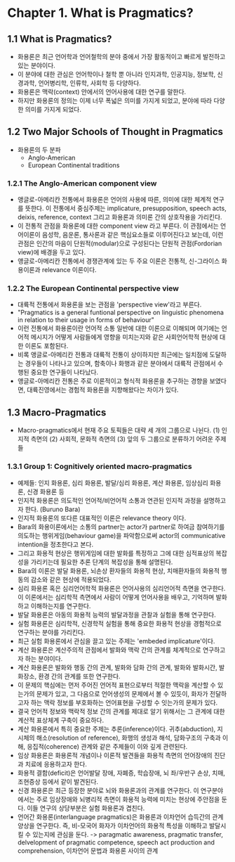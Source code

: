 # Chapter 1. What is Pragmatics?

## 1.1 What is Pragmatics?
* 화용론은 최근 언어학과 언어철학의 분야 중에서 가장 활동적이고 빠르게 발전하고 있는 분야이다.
* 이 분야에 대한 관심은 언어학이나 철학 뿐 아니라 인지과학, 인공지능, 정보학, 신경과학, 언어병리학, 인류학, 사회학 등 다양하다.
* 화용론은 맥락(context) 안에서의 언어사용에 대한 연구를 말한다.
* 하지만 화용론의 정의는 이제 너무 폭넓은 의미를 가지게 되었고, 분야에 따라 다양한 의미를 가지게 되었다.

## 1.2 Two Major Schools of Thought in Pragmatics
* 화용론의 두 분파
  * Anglo-American
  * European Continental traditions
### 1.2.1 The Anglo-American component view
* 앵글로-아메리칸 전통에서 화용론은 언어의 사용에 따른, 의미에 대한 체계적 연구를 뜻한다. 이 전통에서 중심주제는 implicature, presupposition, speech acts, deixis, reference, context 그리고 화용론과 의미론 간의 상호작용을 가리킨다.
* 이 전통적 관점을 화용론에 대한 component view 라고 부른다. 이 관점에서는 언어이론이 음성학, 음운론, 통사론과 같은 핵심요소들로 이루어진다고 보는데, 이런 관점은 인간의 마음이 단원적(modular)으로 구성된다는 단원적 관점(Fordorian view)에 배경을 두고 있다.
* 앵글로-아메리칸 전통에서 경쟁관계에 있는 두 주요 이론은 전통적, 신-그라이스 화용이론과 relevance 이론이다.
### 1.2.2 The European Continental perspective view
* 대륙적 전통에서 화용론을 보는 관점을 'perspective view'라고 부른다.
* "Pragmatics is a general funtional perspective on linguistic phenomena in relation to their usage in forms of behaviour"
* 이런 전통에서 화용론이란 언어적 소통 일반에 대한 이론으로 이해되며 여기에는 언어적 메시지가 어떻게 사람들에게 영향을 미치는지와 같은 사회언어학적 현상에 대한 이론도 포함된다.
* 비록 앵글로-아메리칸 전통과 대륙적 전통이 상이하지만 최근에는 일치점에 도달하는 경우들이 나타나고 있으며, 함축이나 화행과 같은 분야에서 대륙적 관점에서 수행된 중요한 연구들이 나타났다.
* 앵글로-아메리칸 전통은 주로 이론적이고 형식적 화용론을 추구하는 경향을 보였다면, 대륙진영에서는 경험적 화용론을 지향해왔다는 차이가 있다.
## 1.3 Macro-Pragmatics
* Macro-pragmatics에서 현재 주요 토픽들은 대략 세 개의 그룹으로 나뉜다. (1) 인지적 측면의 (2) 사회적, 문화적 측면의 (3) 앞의 두 그룹으로 분류하기 어려운 주제들
### 1.3.1 Group 1: Cognitively oriented macro-pragmatics
* 예제들: 인지 화용론, 심리 화용론, 발달/심리 화용론, 계산 화용론, 임상심리 화용론, 신경 화용론 등
* 인지적 화용론은 의도적인 언어적/비언어적 소통과 연관된 인지적 과정을 설명하고자 한다. (Buruno Bara)
* 인지적 화용론의 또다른 대표적인 이론은 relevance theory 이다.
* Bara의 화용이론에서는 소통의 partner는 actor가 partner로 하여금 참여하기를 의도하는 행위게임(behaviour game)을 파악함으로써 actor의 communicative intention을 정초한다고 본다.
* 그리고 화용적 현상은 행위게임에 대한 발화를 특정하고 그에 대한 심적표상의 복잡성을 가리키는데 필요한 추론 단계의 복잡성을 통해 설명된다.
* Bara의 이론은 발달 화용론, 뇌손상 환자들의 화용적 현상, 치매환자들의 화용적 행동의 감소와 같은 현상에 적용되었다.
* 심리 화용론 혹은 심리언어학적 화용론은 언어사용의 심리언어적 측면을 연구한다. 이 이론에서는 심리학적 측면에서 사람이 어떻게 언어사용을 배우고, 기억하며 발화하고 이해하는지를 연구한다.
* 발달 화용론은 아동의 화용적 능력의 발달과정을 관찰과 실험을 통해 연구한다.
* 실험 화용론은 심리학적, 신경학적 실험을 통해 중요한 화용적 현상을 경험적으로 연구하는 분야를 가리킨다.
* 최근 실험 화용론에서 관심을 끌고 있는 주제는 'embeded implicature'이다.
* 계산 화용론은 계산주의적 관점에서 발화와 맥락 간의 관계를 체계적으로 연구하고자 하는 분야이다.
* 계산 화용론은 발화와 행동 간의 관계, 발화와 담화 간의 관계, 발화와 발화시간, 발화장소, 환경 간의 관계를 또한 연구한다.
* 이 문제의 핵심에는 먼저 주어진 언어적 표현으로부터 적절한 맥락을 계산할 수 있는가의 문제가 있고, 그 다음으로 언어생성의 문제에서 볼 수 있듯이, 화자가 전달하고자 하는 맥락 정보를 부호화하는 언어표현을 구성할 수 잇는가의 문제가 있다.
* 결국 언어적 정보와 맥락적 정보 간의 관계를 제대로 알기 위해서는 그 관계에 대한 계산적 표상체계 구축이 중요하다.
* 계산 화용론에서 특히 중요한 주제는 추론(inference)이다. 귀추(abduction), 지시체의 해소(resolution of reference), 화행의 생성과 해석, 담화구조의 구축과 이해, 응집적(coherence) 관계와 같은 주제들이 이와 깊게 관련된다.
* 임상 화용론은 화용론적 개념이나 이론적 발견들을 화용적 측면의 언어장애의 진단과 치료에 응용하고자 한다.
* 화용적 결함(deficit)은 언어발달 장애, 자폐증, 학습장애, 뇌 좌/우반구 손상, 치매, 조현증상 등에서 같이 발견된다.
* 신경 화용론은 최근 등장한 분야로 뇌와 화용론과의 관계를 연구한다. 이 연구분야에서는 주로 임상장애와 뇌병리적 측면이 화용적 능력에 미치는 현상에 주안점을 둔다. 이들 연구의 상당부분은 실험 화용론과 겹친다.
* 언어간 화용론(interlanguage pragmatics)은 화용론과 이차언어 습득간의 관계양상을 연구한다. 즉, 비-모국어 화자가 이차언어의 화용적 특성을 이해하고 발달시킬 수 있는지에 관심을 둔다. -> paragmatic awareness, pragmatic transfer, delvelopment of pragmatic competence, speech act production and comprehension, 이차언어 문법과 화용론 사이의 관계

